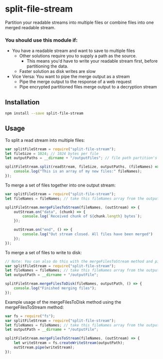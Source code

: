 # split-file-stream

Partition your readable streams into multiple files or combine files into one merged readable stream.

### You should use this module if:
* You have a readable stream and want to save to multiple files
	* Other solutions require you to supply a path as the source.
		* This means you'd have to write your readable stream first, before partitioning the data.
	* Faster solution as disk writes are slow
* Vice Versa: You want to pipe the merge output as a stream
	* Pipe the merge output to the response of a web request
	* Pipe encrypted partitioned files merge output to a decryption stream

## Installation
```sh
npm install --save split-file-stream
```

## Usage
To split a read stream into multiple files:
```javascript
var splitFileStream = require("split-file-stream");
let fileSize = 1024; // 1024 bytes per file
let outputPaths = __dirname + "/outputFiles"; // file path partition's prefix

splitFileStream.split(readStream, fileSize, outputPaths, (fileNames) => {
	console.log("This is an array of my new files:" fileNames);
});
```

To merge a set of files together into one output stream:
```javascript
var splitFileStream = require("split-file-stream");
let fileNames = fileNames; // take this fileNames array from the output of the split method

splitFileStream.mergeFilesToStream(fileNames, (outStream) => {
	outStream.on("data", (chunk) => {
		console.log(`Received chunk of ${chunk.length} bytes`);
	});

	outStream.on("end", () => {
		console.log("Out stream closed. All files have been merged")
	});
});
```

To merge a set of files to write to disk:
```javascript
// Note: You can also do this with the mergeFilesToStream method and piping the stream to a fs writeStream.
var splitFileStream = require("split-file-stream");
let fileNames = fileNames; // take this fileNames array from the output of the split method
let outputPath = __dirname + "/outputFile";

splitFileStream.mergeFilesToDisk(fileNames, outputPath, () => {
    console.log("Finished merging files");
});
```

Example usage of the mergeFilesToDisk method using the mergeFilesToStream method:
```javascript
var fs = require("fs");
var splitFileStream = require("split-file-stream");
let fileNames = fileNames; // take this fileNames array from the output of the split method
let outputPath = __dirname + "/outputFile";

splitFileStream.mergeFilesToStream(fileNames, (outStream) => {
	let writeStream = fs.createWriteStream(outputPath);
	outStream.pipe(writeStream);
});
```